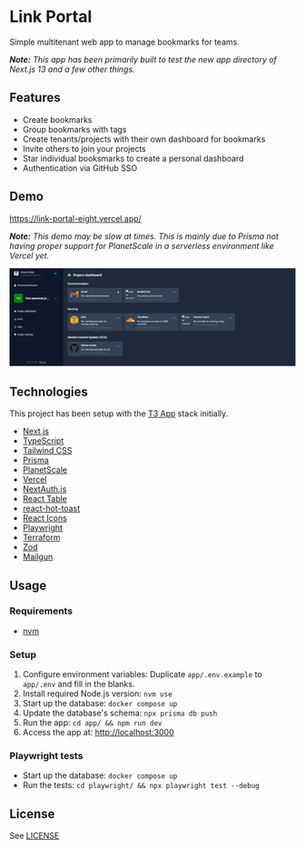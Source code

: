 # Link Portal

Simple multitenant web app to manage bookmarks for teams.

_**Note:** This app has been primarily built to test the new app directory of Next.js 13 and a few other things._

## Features

- Create bookmarks
- Group bookmarks with tags
- Create tenants/projects with their own dashboard for bookmarks
- Invite others to join your projects
- Star individual booksmarks to create a personal dashboard
- Authentication via GitHub SSO

## Demo

<https://link-portal-eight.vercel.app/>

_**Note:** This demo may be slow at times. This is mainly due to Prisma not having proper support for PlanetScale in a serverless environment like Vercel yet._

![](docs/project-dashboard.png)

## Technologies

This project has been setup with the [T3 App](https://create.t3.gg/) stack initially.

- [Next.js](https://nextjs.org/)
- [TypeScript](https://www.typescriptlang.org/)
- [Tailwind CSS](https://tailwindcss.com/)
- [Prisma](https://www.prisma.io/)
- [PlanetScale](https://planetscale.com/)
- [Vercel](https://vercel.com/)
- [NextAuth.js](https://next-auth.js.org/)
- [React Table](https://github.com/TanStack/table)
- [react-hot-toast](https://github.com/timolins/react-hot-toast)
- [React Icons](https://github.com/react-icons/react-icons)
- [Playwright](https://playwright.dev/)
- [Terraform](https://www.terraform.io/)
- [Zod](https://github.com/colinhacks/zod)
- [Mailgun](https://www.mailgun.com/)

## Usage

### Requirements

- [nvm](https://github.com/nvm-sh/nvm)

### Setup

1. Configure environment variables: Duplicate `app/.env.example` to `app/.env` and fill in the blanks.
2. Install required Node.js version: `nvm use`
3. Start up the database: `docker compose up`
4. Update the database's schema: `npx prisma db push`
5. Run the app: `cd app/ && npm run dev`
6. Access the app at: <http://localhost:3000>

### Playwright tests

- Start up the database: `docker compose up`
- Run the tests: `cd playwright/ && npx playwright test --debug`

## License

See [LICENSE](./LICENSE)
